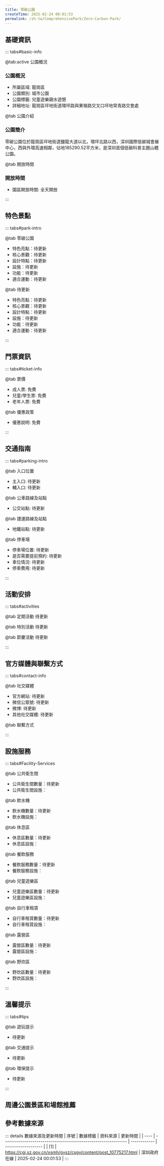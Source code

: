 ```yaml
---
title: 零碳公園
createTime: 2025-02-24 00:01:53
permalink: /zh-tw/ComprehensivePark/Zero-Carbon-Park/
---
```



<script setup>
import ImageSwiper from '/.vuepress/theme/components/ImageSwiper.vue'
// 轮播图数据
const swiperItems = [
    {
                link: 'https://cgj.sz.gov.cn/img/4/4005/4005947/10775217.png',
                title: '零碳公園',
                description: '',
                author: '深圳政府在線',
                date: '2025/02/25'
                },
  {
                link: 'https://cgj.sz.gov.cn/img/4/4005/4005947/10775217.png',
                title: '零碳公園',
                description: '',
                author: '深圳政府在線',
                date: '2025/02/25'
                }
]
// 配置项
const swiperConfig = {
  height: 500,
  showInfo: true
}
</script>
<!-- 轮播图组件 -->
<ImageSwiper :items="swiperItems" :config="swiperConfig" />



## 基礎資訊

::: tabs#basic-info

@tab:active 公園概況
### 公園概況
- 所屬區域: 龍崗區
- 公園類別: 城市公園
- 公園標籤: 兒童遊樂親水遊憩
- 詳細地址: 龍崗區坪地街道環坪路與果嶺路交叉口坪地常青路交會處

@tab 公園介紹
### 公園簡介
 零碳公園位於龍崗區坪地街道鹽龍大道以北，環坪北路以西，深圳國際低碳城會展中心，西與外環高速相鄰，佔地185290.52平方米，是深圳首個低碳科普主題山體公園。


@tab 開放時間
### 開放時間
- 園區開放時間: 全天開放

:::

## 特色景點

::: tabs#park-intro

@tab 零碳公園
<ImageCard
image="https://cgj.sz.gov.cn/images/index20230710_1.png"
    title="零碳公園"
    description="園區包括雨水花園、手工步道、聆水山徑、森林教室、赤腳公園、零碳館、荔林尋蹤、聽風廊、燦漫花林、多功能活動草坪等特色景觀，是龍崗首個低碳科普主題公園，集旅遊性、生態性、科普性、主題性為一體，將成為深圳東部主題明確的'自然郊野風'，自然體現自然風特色的'自然外風特色'。"
    date=""
    author="深圳政府在線"
/>


- 特色亮點：待更新
- 核心景觀：待更新
- 設計特點：待更新
- 設施：待更新
- 功能：待更新
- 適合運動：待更新

@tab 待更新
<ImageCard
image="https://cgj.sz.gov.cn/images/index20230710_1.png"
    title="零碳公園"
    description="園區包括雨水花園、手工步道、聆水山徑、森林教室、赤腳公園、零碳館、荔林尋蹤、聽風廊、燦漫花林、多功能活動草坪等特色景觀，是龍崗首個低碳科普主題公園，集旅遊性、生態性、科普性、主題性為一體，將成為深圳東部主題明確的'自然郊野風'，自然體現自然風特色的'自然外風特色'。"
    date=""
    author="深圳政府在線"
/>


- 特色亮點：待更新
- 核心景觀：待更新
- 設計特點：待更新
- 設施：待更新
- 功能：待更新
- 適合運動：待更新

:::

## 門票資訊

::: tabs#ticket-info

@tab 票價
- 成人票: 免費
- 兒童/學生票: 免費
- 老年人票: 免費

@tab 優惠政策
- 優惠說明: 免費

:::

## 交通指南

::: tabs#parking-intro

@tab 入口位置
- 主入口: 待更新
- 輔入口: 待更新

@tab 公車路線及站點
- 公交站點: 待更新

@tab 捷運路線及站點
- 地鐵站點: 待更新

@tab 停車場
- 停車場位置: 待更新
- 是否需要提前預約: 待更新
- 車位情況: 待更新
- 停車費用: 待更新

:::

## 活動安排

::: tabs#activities

@tab 定期活動
待更新

@tab 特別活動
待更新

@tab 節慶活動
待更新

:::

## 官方媒體與聯繫方式

::: tabs#contact-info

@tab 社交媒體
- 官方網站: 待更新
- 微信公眾號: 待更新
- 微博: 待更新
- 其他社交媒體: 待更新

@tab 聯繫方式

:::

## 設施服務

::: tabs#Facility-Services

@tab 公共衛生間
- 公共衛生間數量：待更新
- 公共衛生間設施：

@tab 飲水機
- 飲水機數量：待更新
- 飲水機設施：

@tab 休息區
- 休息區數量：待更新
- 休息區設施：

@tab 餐飲服務
- 餐飲服務數量：待更新
- 餐飲服務設施：

@tab 兒童遊樂區
- 兒童遊樂區數量：待更新
- 兒童遊樂區設施：

@tab 自行車租賃
- 自行車租賃數量：待更新
- 自行車租賃設施：

@tab 露營區
- 露營區數量：待更新
- 露營區設施：

@tab 野炊區
- 野炊區數量：待更新
- 野炊區設施：

:::

## 溫馨提示

::: tabs#tips

@tab 遊玩提示
- 待更新

@tab 交通提示
- 待更新

@tab 環保提示
- 待更新

:::

## 周邊公園景區和場館推薦

<CardGrid>
  <ImageCard
        image="https://cgj.sz.gov.cn/img/4/4005/4005949/10775220.png"
        title="新橋市民廣場"
        description="市民廣場總佔地139226.16平方米，整體佈置依蠔的形狀設計，興建有廣場入口地下停車場、休閒花園、文化藝術長廊、文化運動公園、景觀雕塑、觀景台與衛浴等。廣場以‘城市與自然的嶄新結合’為主題，除了可供遊憩、休閒、娛樂外，還利用大量綠地來美化環境，從高處俯視，整個廣場猶如一隻巨大的蠔殼靜臥在恢弘亮麗的景觀中。夜幕降臨，廣"
        href="/zh-tw/ComprehensivePark/Xinqiao-Citizen-Square/"
        author="深圳政府在線"
        date="2025/01/02"
      />
      <ImageCard
        image="https://cgj.sz.gov.cn/img/4/4005/4005949/10775220.png"
        title="新橋市民廣場"
        description="市民廣場總佔地139226.16平方米，整體佈置依蠔的形狀設計，興建有廣場入口地下停車場、休閒花園、文化藝術長廊、文化運動公園、景觀雕塑、觀景台與衛浴等。廣場以‘城市與自然的嶄新結合’為主題，除了可供遊憩、休閒、娛樂外，還利用大量綠地來美化環境，從高處俯視，整個廣場猶如一隻巨大的蠔殼靜臥在恢弘亮麗的景觀中。夜幕降臨，廣"
        href="/zh-tw/ComprehensivePark/Xinqiao-Citizen-Square/"
        author="深圳政府在線"
        date="2025/01/02"
      />
    </CardGrid>


## 參考數據來源

::: details 數據來源及更新時間
| 序號 | 數據標籤                                                        | 資料來源     | 更新時間            |
| ---- | --------------------------------------------------------------- | ------------ | ------------------- |
| [1]  | https://cgj.sz.gov.cn/xsmh/gysz/csgy/content/post_10775217.html | 深圳政府在線 | 2025-02-24 00:01:53 |
:::

